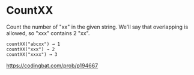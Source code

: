 # CountXX
Count the number of "xx" in the given string. We'll say that overlapping is allowed, so "xxx" contains 2 "xx".
```
countXX("abcxx") → 1
countXX("xxx") → 2
countXX("xxxx") → 3
```
https://codingbat.com/prob/p194667